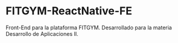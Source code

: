 # FITGYM-ReactNative-FE
Front-End para la plataforma FITGYM. Desarrollado para la materia Desarrollo de Aplicaciones II.
